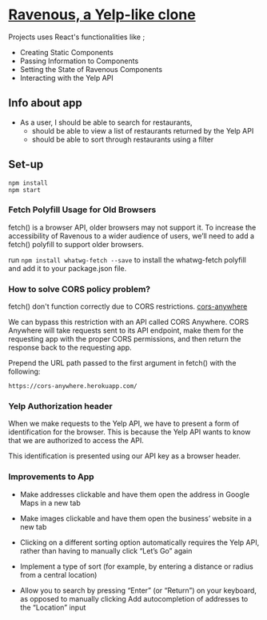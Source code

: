 # [Ravenous, a Yelp-like clone](fascinated-skate.surge.sh)

Projects uses React's functionalities like ; 

- Creating Static Components
- Passing Information to Components
- Setting the State of Ravenous Components
- Interacting with the Yelp API

## Info about app

- As a user, I should be able to search for restaurants,
  - should be able to view a list of restaurants returned by the Yelp API
  - should be able to sort through restaurants using a filter

## Set-up

```
npm install
npm start 
```

### Fetch Polyfill Usage for Old Browsers

fetch() is a browser API, older browsers may not support it. To increase the accessibility of Ravenous to a wider audience of users, we’ll need to add a fetch() polyfill to support older browsers. 

run `npm install whatwg-fetch --save` to install the whatwg-fetch polyfill and add it to your package.json file.


### How to solve CORS policy problem?

fetch() don't function correctly due to CORS restrictions. [cors-anywhere](https://cors-anywhere.herokuapp.com/)

We can bypass this restriction with an API called CORS Anywhere. CORS Anywhere will take requests sent to its API endpoint, make them for the requesting app with the proper CORS permissions, and then return the response back to the requesting app.

Prepend the URL path passed to the first argument in fetch() with the following:

`https://cors-anywhere.herokuapp.com/`


### Yelp Authorization header

When we make requests to the Yelp API, we have to present a form of identification for the browser. This is because the Yelp API wants to know that we are authorized to access the API.

This identification is presented using our API key as a browser header.


### Improvements to App

- Make addresses clickable and have them open the address in Google Maps in a new tab
  
- Make images clickable and have them open the business’ website in a new tab
  
- Clicking on a different sorting option automatically requires the Yelp API, rather than having to manually click “Let’s Go” again

- Implement a type of sort (for example, by entering a distance or radius from a central location)

- Allow you to search by pressing “Enter” (or “Return”) on your keyboard, as opposed to manually clicking
Add autocompletion of addresses to the “Location” input

